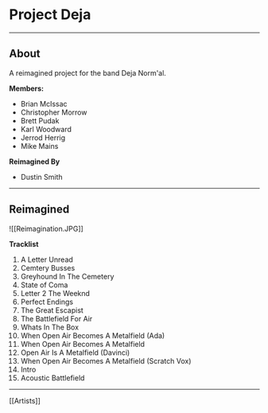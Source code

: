 # Project Deja

---

## About

A reimagined project for the band Deja Norm'al.

**Members:**

- Brian McIssac
- Christopher Morrow
- Brett Pudak
- Karl Woodward
- Jerrod Herrig
- Mike Mains

**Reimagined By** 

- Dustin Smith

---
## Reimagined

![[Reimagination.JPG]]

**Tracklist**

1. A Letter Unread
2. Cemtery Busses
3. Greyhound In The Cemetery
4. State of Coma
5. Letter 2 The Weeknd
6. Perfect Endings
7. The Great Escapist
8. The Battlefield For Air
9. Whats In The Box
10. When Open Air Becomes A Metalfield (Ada)
11. When Open Air Becomes A Metalfield
12. Open Air Is A Metalfield (Davinci)
13. When Open Air Becomes A Metalfield (Scratch Vox)
14. Intro
15. Acoustic Battlefield

---

[[Artists]]